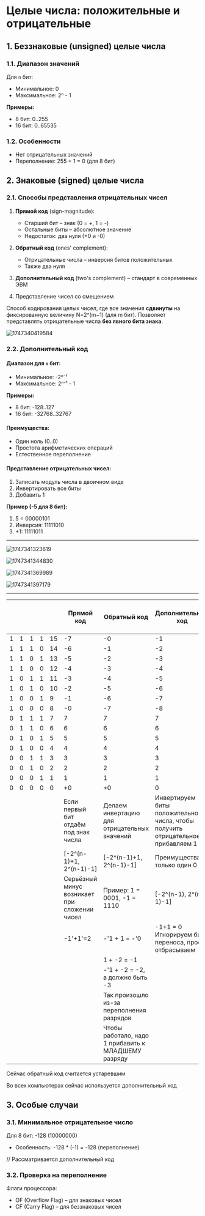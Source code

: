 # Целые числа: положительные и отрицательные

## **1. Беззнаковые (unsigned) целые числа**

### **1.1. Диапазон значений**

Для `n` бит:

- Минимальное: 0
- Максимальное: 2ⁿ - 1

**Примеры:**

- 8 бит: 0..255
- 16 бит: 0..65535

### 1.2. Особенности

- Нет отрицательных значений
- Переполнение: 255 + 1 = 0 (для 8 бит)

## **2. Знаковые (signed) целые числа**

### **2.1. Способы представления отрицательных чисел**

1. **Прямой код** (sign-magnitude):

   - Старший бит – знак (0 = +, 1 = -)
   - Остальные биты – абсолютное значение
   - Недостаток: два нуля (+0 и -0)
2. **Обратный код** (ones' complement):

   - Отрицательные числа – инверсия битов положительных
   - Также два нуля
3. **Дополнительный код** (two's complement) – стандарт в современных ЭВМ
4. Представление чисел со смещением

Способ кодирования целых чисел, где все значения **сдвинуты** на фиксированную величину N=2^(m−1) (для m бит). Позволяет представлять отрицательные числа **без явного бита знака**.

![1747340419584](images/8.Целыечисла.Положительныеиотрицательные/1747340419584.png)

### **2.2. Дополнительный код**

#### **Диапазон для `n` бит:**

- Минимальное: -2ⁿ⁻¹
- Максимальное: 2ⁿ⁻¹ - 1

**Примеры:**

- 8 бит: -128..127
- 16 бит: -32768..32767

#### **Преимущества:**

- Один ноль (0..0)
- Простота арифметических операций
- Естественное переполнение

#### **Представление отрицательных чисел:**

1. Записать модуль числа в двоичном виде
2. Инвертировать все биты
3. Добавить 1

**Пример (-5 для 8 бит):**

1. 5 = 00000101
2. Инверсия: 11111010
3. +1: 11111011

---

![1747341323619](images/8.Целыечисла.Положительныеиотрицательные/1747341323619.png)

![1747341344830](images/8.Целыечисла.Положительныеиотрицательные/1747341344830.png)


![1747341369989](images/8.Целыечисла.Положительныеиотрицательные/1747341369989.png)

![1747341397179](images/8.Целыечисла.Положительныеиотрицательные/1747341397179.png)

---


|   |   |   |   |    | Прямой код                                                                 | Обратный код                                                                       | Дополнительный ход                                                                                                                        | Со смещением (обычно на 2^(n-1))                   |
| - | - | - | - | -- | ----------------------------------------------------------------------------------- | --------------------------------------------------------------------------------------------- | ---------------------------------------------------------------------------------------------------------------------------------------------------------- | --------------------------------------------------------------------- |
| 1 | 1 | 1 | 1 | 15 | -7                                                                                  | -0                                                                                            | -1                                                                                                                                                         | 7                                                                     |
| 1 | 1 | 1 | 0 | 14 | -6                                                                                  | -1                                                                                            | -2                                                                                                                                                         | 6                                                                     |
| 1 | 1 | 0 | 1 | 13 | -5                                                                                  | -2                                                                                            | -3                                                                                                                                                         | 5                                                                     |
| 1 | 1 | 0 | 0 | 12 | -4                                                                                  | -3                                                                                            | -4                                                                                                                                                         | 4                                                                     |
| 1 | 0 | 1 | 1 | 11 | -3                                                                                  | -4                                                                                            | -5                                                                                                                                                         | 3                                                                     |
| 1 | 0 | 1 | 0 | 10 | -2                                                                                  | -5                                                                                            | -6                                                                                                                                                         | 2                                                                     |
| 1 | 0 | 0 | 1 | 9  | -1                                                                                  | -6                                                                                            | -7                                                                                                                                                         | 1                                                                     |
| 1 | 0 | 0 | 0 | 8  | -0                                                                                  | -7                                                                                            | -8                                                                                                                                                         | 0                                                                     |
| 0 | 1 | 1 | 1 | 7  | 7                                                                                   | 7                                                                                             | 7                                                                                                                                                          | -1                                                                    |
| 0 | 1 | 1 | 0 | 6  | 6                                                                                   | 6                                                                                             | 6                                                                                                                                                          | -2                                                                    |
| 0 | 1 | 0 | 1 | 5  | 5                                                                                   | 5                                                                                             | 5                                                                                                                                                          | -3                                                                    |
| 0 | 1 | 0 | 0 | 4  | 4                                                                                   | 4                                                                                             | 4                                                                                                                                                          | -4                                                                    |
| 0 | 0 | 1 | 1 | 3  | 3                                                                                   | 3                                                                                             | 3                                                                                                                                                          | -5                                                                    |
| 0 | 0 | 1 | 0 | 2  | 2                                                                                   | 2                                                                                             | 2                                                                                                                                                          | -6                                                                    |
| 0 | 0 | 0 | 1 | 1  | 1                                                                                   | 1                                                                                             | 1                                                                                                                                                          | -7                                                                    |
| 0 | 0 | 0 | 0 | 0  | +0                                                                                  | +0                                                                                            | 0                                                                                                                                                          | -8                                                                    |
|   |   |   |   |    | Если первый бит отдаём под знак числа                | Делаем инвертацию для отрицательных значений          | Инвертируем биты положительного числа, чтобы получить  отрицательное и прибавляем 1 | Будем считать, что 0 начинается не с 0000 |
|   |   |   |   |    | [-2^(n-1)+1, 2^(n-1)-1]                                                             | [-2^(n-1)+1, 2^(n-1)-1]                                                                       | Преимущества: только один 0                                                                                                          | x = y - 2^(n-1)                                                       |
|   |   |   |   |    | Серьёзный минус возникает при сложении чисел | Пример: 1 = 0001, -1 = 1110                                                             | [-2^(n-1), 2^(n-1)-1]                                                                                                                                      | 8-8=0                                                                 |
|   |   |   |   |    | -1'+1'=2                                                                            | -'1 + 1 = -'0                                                                                 | -1+1 = 0 Игнорируем бит переноса, просто отбрасываем                                                                 |                                                                       |
|   |   |   |   |    |                                                                                     | 1 + -2 = -1                                                                                   |                                                                                                                                                            |                                                                       |
|   |   |   |   |    |                                                                                     | -'1 + -2 = -2, а должно быть -3                                                    |                                                                                                                                                            |                                                                       |
|   |   |   |   |    |                                                                                     | Так произошло из-за переполнения разрядов                 |                                                                                                                                                            |                                                                       |
|   |   |   |   |    |                                                                                     | Чтобы работало, надо 1 прибавить к МЛАДШЕМУ разряду |                                                                                                                                                            |                                                                       |

Сейчас обратный код считается устаревшим

Во всех компьютерах сейчас используется дополнительный ход

## **3. Особые случаи**

### **3.1. Минимальное отрицательное число**

Для 8 бит: -128 (10000000)

- Особенность: -128 * (-1) = -128 (переполнение)

// Рассматривается дополнительный код

### **3.2. Проверка на переполнение**

Флаги процессора:

- OF (Overflow Flag) – для знаковых чисел
- CF (Carry Flag) – для беззнаковых чисел
